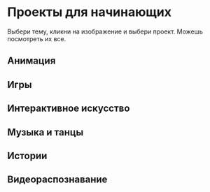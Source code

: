 # Проекты для начинающих

Выбери тему, кликни на изображение и выбери проект. Можешь посмотреть их все.


## Анимация

## Игры

## Интерактивное искусство

## Музыка и танцы

## Истории

## Видеораспознавание
